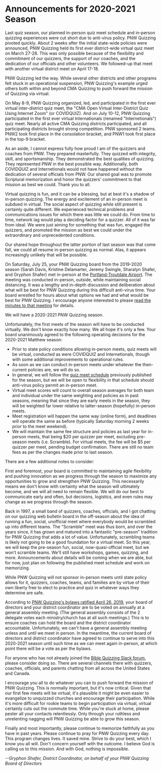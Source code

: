 # Announcements for 2020-2021 Season

Last quiz season, our planned in-person quiz meet schedule and in-person quizzing experiences were cut short due to anti-virus policy. PNW Quizzing pivoted quickly. About 2 weeks after the initial state-wide policies were announced, PNW Quizzing held its first ever district-wide virtual quiz meet on March 27-28. This was only possible because of the flexibility and commitment of our quizzers, the support of our coaches, and the dedication of our officials and other volunteers. We followed-up that meet with another virtual district meet on April 17-18.

PNW Quizzing led the way. While several other districts and other programs felt stuck in an operational suspension, PNW Quizzing's example urged others both within and beyond CMA Quizzing to push forward the mission of Quizzing via virtual.

On May 8-9, PNW Quizzing organized, led, and participated in the first ever virtual inter-district quiz meet, the "CMA Open Virtual Inter-District Quiz Using Internet Zoom" (or COVIDQUIZ). And on July 10-12, PNW Quizzing participated in the first ever virtual Internationals (renamed "Internetionals") quiz meet. Nearly all active CMA Quizzing districts participated, and all participating districts brought strong competition.
PNW sponsored 2 teams. PNW2 took first place in the consolation bracket, and PNW1 took first place in the top-9 bracket.

As an aside, I cannot express fully how proud I am of the quizzers and coaches from PNW. They prepared masterfully. They quizzed with integrity, skill, and sportsmanship. They demonstrated the best qualities of quizzing. They represented PNW in the best possible way. Additionally, both COVIDQUIZ and Internetionals would not have happened without the dedication of several officials from PNW. Our shared goal was to promote Scriptural memorization and honor the quizzers' commitment to that mission as best we could. Thank you to all.

Virtual quizzing is fun, and it can be a blessing, but at best it's a shadow of in-person quizzing. The energy and excitement of an in-person meet is subdued in virtual. The social aspect of quizzing while still present is certainly quite different. We experienced technical problems and communications issues for which there was little we could do. From time to time, network lag would play a deciding factor for a quizzer. All of it was far from ideal. We were just aiming for something that was fun, engaged the quizzers, and promoted the mission as best we could under the extraordinary and unprecedented conditions.

Our shared hope throughout the latter portion of last season was that come fall, we could all resume in-person quizzing as normal. Alas, it appears increasingly unlikely that will be possible.

On Saturday, July 25, your PNW Quizzing board from the 2019-2020 season (Sarah Davis, Kristine Delamarter, Jeremy Swingle, Sharalyn Shafer, and Gryphon Shafer) met in-person at the [Portland-Troutdale Airport](https://skyvector.com/airport/TTD/Portland-Troutdale-Airport). The meeting was conducted in-person, outside, while maintaining social distancing. It was a lengthy and in-depth discussion and deliberation about what will be best for PNW Quizzing during this difficult anti-virus time. Your board wrestled for hours about what options we had and what would be best for PNW Quizzing. I encourage anyone interested to please [read the minutes to that meeting](/policies_and_governance/_meeting_minutes/2020-07-25.md) for details.

We will have a 2020-2021 PNW Quizzing season.

Unfortunately, the first meets of the season will have to be conducted virtually. We don't know exactly how many. We all hope it's only a few. Your board unanimously agreed to the following operating decisions for the 2020-2021 Matthew season:

- Prior to state policy conditions allowing in-person meets, quiz meets will be virtual, conducted as were COVIDQUIZ and Internetionals, though with some additional improvements to operational rules.
- As soon as we can conduct in-person meets under whatever the then-current policies are, we will do so.
- In general, we will follow the [quiz meet schedule](meet_schedule.md) previously published for the season, but we will be open to flexibility in that schedule should anti-virus policy permit an in-person meet.
- Virtual meet scores will count to overall season averages for both team and individual under the same weighting and policies as in past seasons, meaning that since they are early meets in the season, they will be weighted far lower relative to latter-season (hopefully) in-person meets.
- Meet registration will happen the same way (online form), and deadlines will operate the same as before (typically Saturday morning 2 weeks prior to the meet weekend).
- We will maintain the same fee structure and policies as last year for in-person meets, that being $20 per quizzer per meet, excluding pre-season meets (i.e. Scramble). For virtual meets, the fee will be $5 per quizzer per meet, pending budget confirmation. There are still no team fees as per the changes made prior to last season.

There are a few additional notes to consider:

First and foremost, your board is committed to maintaining agile flexibility and pushing innovation as we progress through the season to maximize any opportunities to grow and strengthen PNW Quizzing. This necessarily means we don't know with certainty what the season will ultimately become, and we will all need to remain flexible. We will do our best to communicate early and often, but decisions, logistics, and even rules may change as we progress through the season.

Back in 1997, a small band of quizzers, coaches, officials, and I got chatting on our quizzing web bulletin board in the off-season about the idea of running a fun, social, unofficial meet where everybody would be scrambled up into different teams. The "Scramble" meet was thus born, and over the years since, it has grown and matured into a fantastic "pre-season" tradition for PNW Quizzing that adds a lot of value. Unfortunately, scrambling teams is likely not going to be a good foundation for a virtual meet. So this year, we will keep the pre-season fun, social, now-quasi-official meet, but we won't scramble teams. We'll still have workshops, games, quizzing, and more. Announcements about details will be coming when we are able, but for now, just plan on following the published meet schedule and work on memorizing.

While PNW Quizzing will not sponsor in-person meets until state policy allows for it, quizzers, coaches, teams, and families are by virtue of their own liberty free to elect to practice and quiz in whatever ways they determine are safe.

According to [PNW Quizzing's bylaws ratified April 26, 2019](/policies_and_governance/bylaws.md), your board of directors and your district coordinator are to be voted on annually at a general assembly meeting. (The general assembly consists of the 2 delegate votes each ministry/church has at all such meetings.) This is to ensure coaches can hold the board and the district coordinator accountable. Unfortunately, we can't have a general assembly meeting unless and until we meet in person. In the meantime, the current board of directors and district coordinator have agreed to continue to serve into this 2020-2021 season until such time as we can meet again in-person, at which point there will be a vote as per the bylaws.

For anyone who has not already joined the [Bible Quizzing Slack forum](https://pnwquizzing.org/slack), please consider doing so. There are several channels there with quizzers, coaches, officials, and parents chatting from all across the United States and Canada.

I encourage you all to do whatever you can to push forward the mission of PNW Quizzing. This is normally important, but it's now critical. Given that our first few meets will be virtual, it's plausible it might be even easier to evangelize to unquizzed churches and encourage their participation. While it's more difficult for rookie teams to begin participation via virtual, virtual certainly cuts out the commute time. While you're stuck at home, please pester all your contacts relentlessly. Only through your ruthless and unrelenting nagging will PNW Quizzing be able to grow this season.

Finally and most importantly, please continue to memorize faithfully as you have in past years. Please continue to pray for PNW Quizzing every day. This program changes lives. It saved mine. Strive to do your best, which I know you all will. Don't concern yourself with the outcome. I believe God is calling us to this mission. And with God, nothing is impossible.

*--Gryphon Shafer, District Coordinator, on behalf of your PNW Quizzing Board of Directors*
